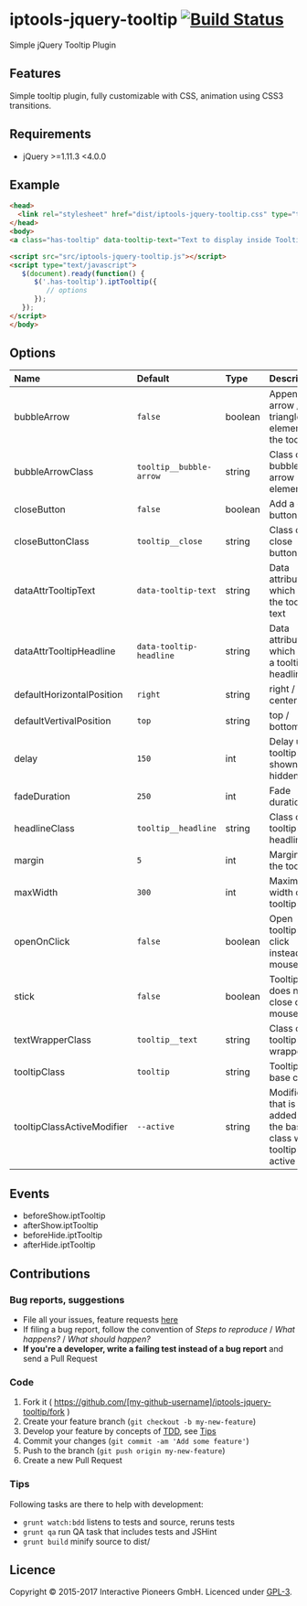 # iptools-jquery-tooltip [![Build Status](http://img.shields.io/travis/interactive-pioneers/iptools-jquery-tooltip.svg)](https://travis-ci.org/interactive-pioneers/iptools-jquery-tooltip)

Simple jQuery Tooltip Plugin

## Features

Simple tooltip plugin, fully customizable with CSS, animation using CSS3 transitions.

## Requirements

- jQuery >=1.11.3 <4.0.0

## Example

```html
<head>
  <link rel="stylesheet" href="dist/iptools-jquery-tooltip.css" type="text/css">
</head>
<body>
<a class="has-tooltip" data-tooltip-text="Text to display inside Tooltip" data-tooltip-headline="A headline">Open Tooltip</a>

<script src="src/iptools-jquery-tooltip.js"></script>
<script type="text/javascript">
   $(document).ready(function() {
      $('.has-tooltip').iptTooltip({
         // options
      });
   });
</script>
</body>
```

## Options

Name                      | Default                      | Type    | Description
:-------------------------|:-----------------------------|:--------|:-----------
bubbleArrow               | `false`                      | boolean | Append an arrow / triangle element to the tooltip
bubbleArrowClass          | `tooltip__bubble-arrow`      | string  | Class of the bubble arrow element
closeButton               | `false`                      | boolean | Add a close button
closeButtonClass          | `tooltip__close`             | string  | Class of the close button
dataAttrTooltipText       | `data-tooltip-text`          | string  | Data attribute which holds the tooltip text
dataAttrTooltipHeadline   | `data-tooltip-headline`      | string  | Data attribute which holds a tooltip headline
defaultHorizontalPosition | `right`                      | string  | right / center / left
defaultVertivalPosition   | `top`                        | string  | top / bottom
delay                     | `150`                        | int     | Delay until tooltip is shown / hidden
fadeDuration              | `250`                        | int     | Fade duration
headlineClass             | `tooltip__headline`          | string  | Class of the tooltip headline
margin                    | `5`                          | int     | Margin of the tooltip
maxWidth                  | `300`                        | int     | Maximum width of the tooltip
openOnClick               | `false`                      | boolean | Open tooltip on click instead of mouseenter
stick                     | `false`                      | boolean | Tooltip does not close on mouseleave
textWrapperClass          | `tooltip__text`              | string  | Class of the tooltip text wrapper
tooltipClass              | `tooltip`                    | string  | Tooltip base class
tooltipClassActiveModifier| `--active`                   | string  | Modifier that is added to the base class when tooltip is active

## Events

- beforeShow.iptTooltip
- afterShow.iptTooltip
- beforeHide.iptTooltip
- afterHide.iptTooltip

## Contributions

### Bug reports, suggestions

- File all your issues, feature requests [here](https://github.com/interactive-pioneers/iptools-jquery-tooltip/issues)
- If filing a bug report, follow the convention of _Steps to reproduce_ / _What happens?_ / _What should happen?_
- __If you're a developer, write a failing test instead of a bug report__ and send a Pull Request

### Code

1. Fork it ( https://github.com/[my-github-username]/iptools-jquery-tooltip/fork )
2. Create your feature branch (`git checkout -b my-new-feature`)
3. Develop your feature by concepts of [TDD](http://en.wikipedia.org/wiki/Test-driven_development), see [Tips](#tips)
3. Commit your changes (`git commit -am 'Add some feature'`)
4. Push to the branch (`git push origin my-new-feature`)
5. Create a new Pull Request

### Tips

Following tasks are there to help with development:

- `grunt watch:bdd` listens to tests and source, reruns tests
- `grunt qa` run QA task that includes tests and JSHint
- `grunt build` minify source to dist/

## Licence
Copyright © 2015-2017 Interactive Pioneers GmbH. Licenced under [GPL-3](LICENSE).
